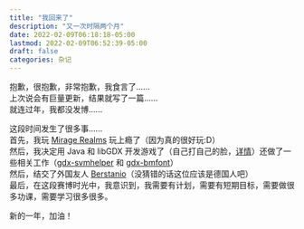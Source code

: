 ```yaml
---
title: "我回来了"
description: "又一次时隔两个月"
date: 2022-02-09T06:18:18-05:00
lastmod: 2022-02-09T06:52:39-05:00
draft: false
categories: 杂记
---
```


抱歉，很抱歉，非常抱歉，我食言了......  
上次说会有巨量更新，结果就写了一篇......  
就连过年，我都没发博......

这段时间发生了很多事......  
首先，我玩 [Mirage Realms](https://www.miragerealms.co.uk) 玩上瘾了（因为真的很好玩:D）  
然后，我决定用 Java 和 libGDX 开发游戏了（自己打自己的脸，[详情](https://anyicomplex.github.io/posts/words-for-those-want-to-develop-game-in-java/)）还做了一些相关工作（[gdx-svmhelper](https://github.com/anyicomplex/gdx-svmhelper) 和 [gdx-bmfont](https://github.com/anyicomplex/gdx-bmfont)）  
然后，结交了外国友人 [Berstanio](https://github.com/Berstanio)（没猜错的话这位应该是德国人吧）  
最后，在这段赛博时光中，我意识到，我需要有计划，需要有短期目标，需要做很多功课，需要学习很多很多。

新的一年，加油！